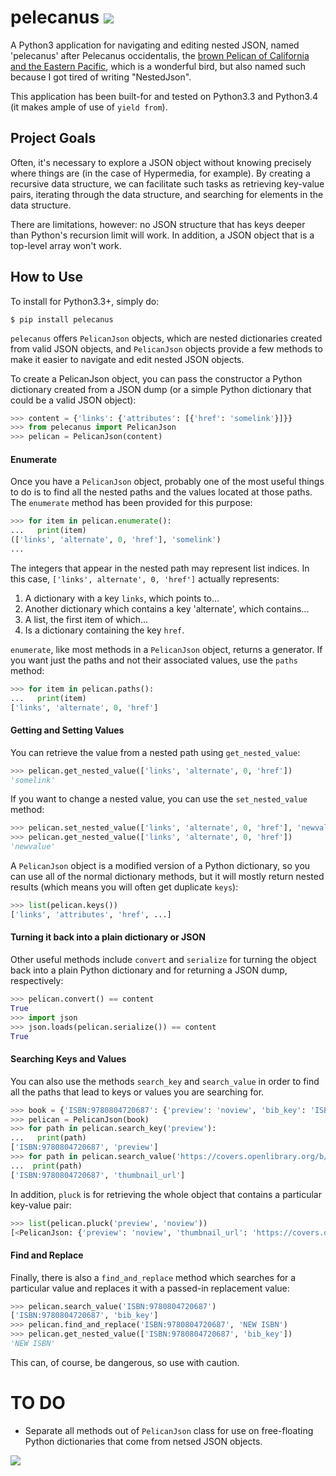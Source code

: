 # pelecanus ![](https://travis-ci.org/pellagic-puffbomb/pelecanus.svg?branch=master)

A Python3 application for navigating and editing nested JSON, named 'pelecanus' after Pelecanus occidentalis, the [brown Pelican of California and the Eastern Pacific](http://www.nps.gov/chis/naturescience/brown-pelican.htm), which is a wonderful bird, but also named such because I got tired of writing "NestedJson".

This application has been built-for and tested on Python3.3 and Python3.4 (it makes ample of use of `yield from`).

## Project Goals

Often, it's necessary to explore a JSON object without knowing precisely where things are (in the case of Hypermedia, for example). By creating a recursive data structure, we can facilitate such tasks as retrieving key-value pairs, iterating through the data structure, and searching for elements in the data structure.

There are limitations, however: no JSON structure that has keys deeper than Python's recursion limit will work. In addition, a JSON object that is a top-level array won't work.

## How to Use

To install for Python3.3+, simply do:

```
$ pip install pelecanus
```

`pelecanus` offers `PelicanJson` objects, which are nested dictionaries created from valid JSON objects, and `PelicanJson` objects provide a few methods to make it easier to navigate and edit nested JSON objects.

To create a PelicanJson object, you can pass the constructor a Python dictionary created from a JSON dump (or a simple Python dictionary that could be a valid JSON object):

```python
>>> content = {'links': {'attributes': [{'href': 'somelink'}]}}
>>> from pelecanus import PelicanJson
>>> pelican = PelicanJson(content)
```

#### Enumerate

Once you have a `PelicanJson` object, probably one of the most useful things to do is to find all the nested paths and the values located at those paths. The `enumerate` method has been provided for this purpose:

```python
>>> for item in pelican.enumerate():
...   print(item)
(['links', 'alternate', 0, 'href'], 'somelink')
...
```

The integers that appear in the nested path may represent list indices. In this case, `['links', alternate', 0, 'href']` actually represents:

1. A dictionary with a key `links`, which points to...
2. Another dictionary which contains a key 'alternate', which contains...
3. A list, the first item of which...
4. Is a dictionary containing the key `href`.

`enumerate`, like most methods in a `PelicanJson` object, returns a generator. If you want just the paths and not their associated values, use the `paths` method:

```python
>>> for item in pelican.paths():
...   print(item)
['links', 'alternate', 0, 'href']
```

#### Getting and Setting Values

You can retrieve the value from a nested path using `get_nested_value`:

```python
>>> pelican.get_nested_value(['links', 'alternate', 0, 'href'])
'somelink'
```

If you want to change a nested value, you can use the `set_nested_value` method:

```python
>>> pelican.set_nested_value(['links', 'alternate', 0, 'href'], 'newvalue')
>>> pelican.get_nested_value(['links', 'alternate', 0, 'href'])
'newvalue'
```

A `PelicanJson` object is a modified version of a Python dictionary, so you can use all of the normal dictionary methods, but it will mostly return nested results (which means you will often get duplicate `keys`):

```python
>>> list(pelican.keys())
['links', 'attributes', 'href', ...]
```

#### Turning it back into a plain dictionary or JSON

Other useful methods include `convert` and `serialize` for turning the object back into a plain Python dictionary and for returning a JSON dump, respectively:

```python
>>> pelican.convert() == content
True
>>> import json
>>> json.loads(pelican.serialize()) == content
True
```


#### Searching Keys and Values

You can also use the methods `search_key` and `search_value` in order to find all the paths that lead to keys or values you are searching for. 

```python
>>> book = {'ISBN:9780804720687': {'preview': 'noview', 'bib_key': 'ISBN:9780804720687', 'preview_url': 'https://openlibrary.org/books/OL7928788M/Between_Pacific_Tides', 'info_url': 'https://openlibrary.org/books/OL7928788M/Between_Pacific_Tides', 'thumbnail_url': 'https://covers.openlibrary.org/b/id/577352-S.jpg'}}
>>> pelican = PelicanJson(book)
>>> for path in pelican.search_key('preview'):
...   print(path)
['ISBN:9780804720687', 'preview']
>>> for path in pelican.search_value('https://covers.openlibrary.org/b/id/577352-S.jpg'):
...  print(path)
['ISBN:9780804720687', 'thumbnail_url']
```

In addition, `pluck` is for retrieving the whole object that contains a particular key-value pair:

```python
>>> list(pelican.pluck('preview', 'noview'))
[<PelicanJson: {'preview': 'noview', 'thumbnail_url': 'https://covers.openlibrary.org/b/id/577352-S.jpg', 'bib_key': 'ISBN:9780804720687', 'preview_url': 'https://openlibrary.org/books/OL7928788M/Between_Pacific_Tides', 'info_url': 'https://openlibrary.org/books/OL7928788M/Between_Pacific_Tides'}>]
```

#### Find and Replace

Finally, there is also a `find_and_replace` method which searches for a particular value and replaces it with a passed-in replacement value:

```python
>>> pelican.search_value('ISBN:9780804720687')
['ISBN:9780804720687', 'bib_key']
>>> pelican.find_and_replace('ISBN:9780804720687', 'NEW ISBN')
>>> pelican.get_nested_value(['ISBN:9780804720687', 'bib_key'])
'NEW ISBN'
```

This can, of course, be dangerous, so use with caution.

# TO DO

* Separate all methods out of `PelicanJson` class for use on free-floating Python dictionaries that come from netsed JSON objects.

![](http://i.imgur.com/f6bG1XN.jpg)
